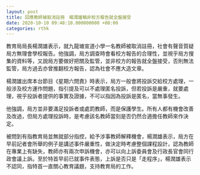 ```yaml
---
layout: post
title: 回應教師被取消註冊　楊潤雄稱非校方報告就全盤接受
date: 2020-10-10 09:48:18.000000000 +08:00
categories: rthk
---
```


教育局局長楊潤雄表示，就九龍塘宣道小學一名教師被取消註冊，社會有聲音質疑局方無理會學校報告。他強調，局方調查時會看校方報告的合理性，並視乎局方搜集的資料等，又說局方要做好把關及監管，並非校方的報告就全盤接受，否則無法監管，局方過去亦曾推翻校方報告，認為社會不應大造文章。

楊潤雄出席本台節目《星期六問責》時表示，局方一般會將投訴交給校方處理，一般涉及校方運作問題，指引提及可以不處理匿名投訴，但若投訴是嚴重，就要處理，視乎投訴者提供的事實及證據，不可以指因為投訴是匿名，當無事發生。

他強調，局方並非要滿足投訴者或處罰教師，而是保護學生。所有人都有機會改善及改過，但局方處理投訴時，是考慮該名教師當刻是否仍然合適擔任教師來作決定。

被問到有指教育局並無就部分指控，給予涉事教師解釋機會，楊潤雄表示，局方在早前記者會所舉的例子是講述事件嚴重性，做決定時考慮整個課程設計，認為教師在專業上有缺失，教師亦有兩次申訴機會，亦可以向上訴委員會及行政長官會同行政會議上訴。至於特首早前已就事件表態，上訴是否只是「走程序」，楊潤雄表示不認同，指特首一直關心教育議題，支持教育局的工作。
